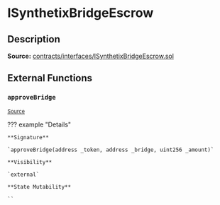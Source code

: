 # ISynthetixBridgeEscrow

## Description

**Source:** [contracts/interfaces/ISynthetixBridgeEscrow.sol](https://github.com/Synthetixio/synthetix/tree/v2.92.1/contracts/interfaces/ISynthetixBridgeEscrow.sol)

## External Functions

### `approveBridge`

<sub>[Source](https://github.com/Synthetixio/synthetix/tree/v2.92.1/contracts/interfaces/ISynthetixBridgeEscrow.sol#L4)</sub>

??? example "Details"

    **Signature**

    `approveBridge(address _token, address _bridge, uint256 _amount)`

    **Visibility**

    `external`

    **State Mutability**

    ``
